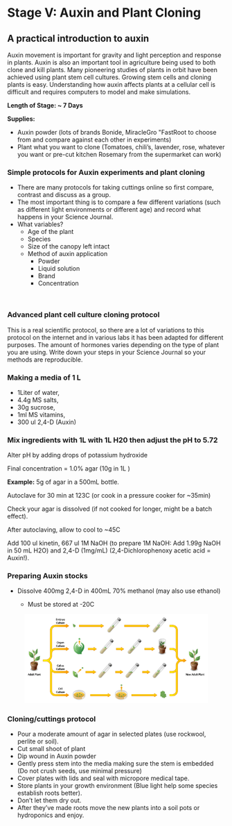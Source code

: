 # Stage V: Auxin and Plant Cloning

## A practical i**ntroduction to auxin**

Auxin movement is important for gravity and light perception and response in plants. Auxin is also an important tool in agriculture being used to both clone and kill plants. Many pioneering studies of plants in orbit have been achieved using plant stem cell cultures. Growing stem cells and cloning plants is easy. Understanding how auxin affects plants at a cellular cell is difficult and requires computers to model and make simulations.

**Length of Stage: \~ 7 Days**

**Supplies:**

* Auxin powder (lots of brands Bonide, MiracleGro "FastRoot to choose from and compare against each other in experiments)
* Plant what you want to clone (Tomatoes, chili’s, lavender, rose, whatever you want or pre-cut kitchen Rosemary from the supermarket can work)

### Simple protocols for Auxin experiments and plant cloning <a href="#jhr9cepaf5ca" id="jhr9cepaf5ca"></a>

* There are many protocols for taking cuttings online so first compare, contrast and discuss as a group.
* The most important thing is to compare a few different variations (such as different light environments or different age) and record what happens in your Science Journal.
* What variables?
  * Age of the plant
  * Species
  * Size of the canopy left intact
  * Method of auxin application
    * Powder
    * Liquid solution
    * Brand
    * Concentration

<figure><img src="https://lh7-us.googleusercontent.com/c5lroWngmgyc8mbdEEyx4I1FQkgUM18VBdFOYfOo9y_SkEVY3JRHIjZTGgtzW1sP3KIkqHqS61qH09wHrytSkFGHkxVNZG-FnPLLL2LOFvgPI839f_Lp1RKCky1kfFgYi0gD0nM00VoyLZzwhkqbKQ" alt=""><figcaption></figcaption></figure>

### **Advanced plant cell culture cloning protocol**

This is a real scientific protocol, so there are a lot of variations to this protocol on the internet and in various labs it has been adapted for different purposes. The amount of hormones varies depending on the type of plant you are using. Write down your steps in your Science Journal so your methods are reproducible.

### **Making a media of 1 L**

* 1Liter of water,
* 4.4g MS salts,
* 30g sucrose,
* 1ml MS vitamins,
* 300 ul 2,4-D (Auxin)

### **Mix ingredients with 1L with 1L H20 then adjust the pH to 5.72**

Alter pH by adding drops of potassium hydroxide

Final concentration = 1.0% agar (10g in 1L )

**Example:** 5g of agar in a 500mL bottle.

Autoclave for 30 min at 123C (or cook in a pressure cooker for \~35min)

Check your agar is dissolved (if not cooked for longer, might be a batch effect).

After autoclaving, allow to cool to \~45C

Add 100 ul kinetin, 667 ul 1M NaOH (to prepare 1M NaOH: Add 1.99g NaOH in 50 mL H2O) and 2,4-D (1mg/mL) (2,4-Dichlorophenoxy acetic acid = Auxin!).&#x20;

### **Preparing Auxin stocks**

*   Dissolve 400mg 2,4-D in 400mL 70% methanol (may also use ethanol)

    * Must be stored at -20C



<figure><img src=".gitbook/assets/image (15).png" alt=""><figcaption></figcaption></figure>

### **Cloning/cuttings protocol**

* Pour a moderate amount of agar in selected plates (use rockwool, perlite or soil).
* Cut small shoot of plant
* Dip wound in Auxin powder
* Gently press stem into the media making sure the stem is embedded (Do not crush seeds, use minimal pressure)
* Cover plates with lids and seal with micropore medical tape.
* Store plants in your growth environment (Blue light help some species establish roots better).
* Don’t let them dry out.
* After they’ve made roots move the new plants into a soil pots or hydroponics and enjoy.

